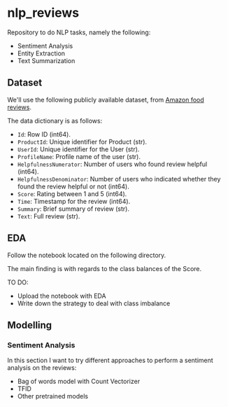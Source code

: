 # nlp_reviews
Repository to do NLP tasks, namely the following:

- Sentiment Analysis
- Entity Extraction
- Text Summarization

## Dataset

We'll use the following publicly available dataset, from [Amazon food reviews](https://www.kaggle.com/datasets/snap/amazon-fine-food-reviews/data).

The data dictionary is as follows:

- `Id`: Row ID (int64).
- `ProductId`: Unique identifier for Product (str).
- `UserId`: Unique identifier for the User (str).
- `ProfileName`: Profile name of the user (str).
- `HelpfulnessNumerator`: Number of users who found review helpful (int64).
- `HelpfulnessDenominator`: Number of users who indicated whether they found the review helpful or not (int64).
- `Score`: Rating between 1 and 5 (int64).
- `Time`: Timestamp for the review (int64).
- `Summary`: Brief summary of review (str).
- `Text`: Full review (str).


## EDA

Follow the notebook located on the following directory.

The main finding is with regards to the class balances of the Score.

TO DO: 

- Upload the notebook with EDA
- Write down the strategy to deal with class imbalance

## Modelling


### Sentiment Analysis

In this section I want to try different approaches to perform a sentiment analysis on the reviews:

- Bag of words model with Count Vectorizer
- TFID
- Other pretrained models